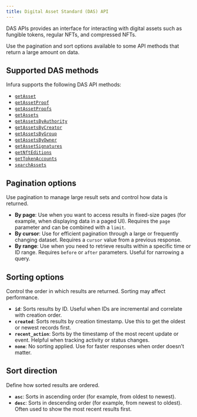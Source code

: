 ```yaml
---
title: Digital Asset Standard (DAS) API
---
```


DAS APIs provides an interface for interacting with digital assets such as fungible tokens, regular
NFTs, and compressed NFTs.

Use the pagination and sort options available to some API methods that return a large amount on data.

## Supported DAS methods

Infura supports the following DAS API methods:

- [`getAsset`](./getasset.mdx)
- [`getAssetProof`](./getassetproof.mdx)
- [`getAssetProofs`](getassetproofs.mdx)
- [`getAssets`](./getassets.mdx)
- [`getAssetsByAuthority`](./getassetsbyauthority.mdx)
- [`getAssetsByCreator`](./getassetsbycreator.mdx)
- [`getAssetsByGroup`](./getassetsbygroup.mdx)
- [`getAssetsByOwner`](./getassetsbyowner.mdx)
- [`getAssetSignatures`](./getassetsignatures.mdx)
- [`getNftEditions`](./getnfteditions.mdx)
- [`getTokenAccounts`](./gettokenaccounts.mdx)
- [`searchAssets`](./searchassets.mdx)

## Pagination options

Use pagination to manage large result sets and control how data is returned.

- **By page**: Use when you want to access results in fixed-size pages (for example, when
    displaying  data in a paged UI). Requires the `page` parameter and can be combined with a `limit`.
- **By cursor**: Use for efficient pagination through a large or frequently changing dataset.
    Requires a `cursor` value from a previous response.
- **By range**: Use when you need to retrieve results within a specific time or ID range.
    Requires `before` or `after` parameters. Useful for narrowing a query.

## Sorting options

Control the order in which results are returned. Sorting may affect performance.

- **`id`**: Sorts results by ID. Useful when IDs are incremental and correlate with creation order.
- **`created`**: Sorts results by creation timestamp. Use this to get the oldest or newest records
    first.
- **`recent_action`**: Sorts by the timestamp of the most recent update or event. Helpful when
    tracking activity or status changes.
- **`none`**: No sorting applied. Use for faster responses when order doesn’t matter.

## Sort direction

Define how sorted results are ordered.

- **`asc`**: Sorts in ascending order (for example, from oldest to newest).
- **`desc`**: Sorts in descending order (for example, from newest to oldest). Often used to show the most recent results first.
